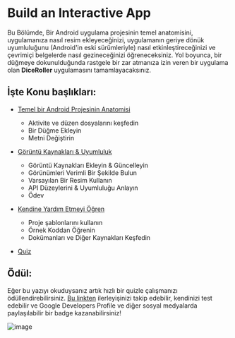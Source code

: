 # Build an Interactive App

Bu Bölümde, Bir Android uygulama projesinin temel anatomisini, uygulamanıza nasıl resim ekleyeceğinizi, uygulamanın geriye dönük uyumluluğunu (Android'in eski sürümleriyle) nasıl etkinleştireceğinizi ve çevrimiçi belgelerde nasıl gezineceğinizi öğreneceksiniz. Yol boyunca, bir düğmeye dokunulduğunda rastgele bir zar atmanıza izin veren bir uygulama olan **DiceRoller** uygulamasını tamamlayacaksınız.

## İşte Konu başlıkları:

 - [Temel bir Android Projesinin Anatomisi](https://github.com/serkanalc/Android-Kotlin-Fundamentals/tree/main/Part%2002%20-%20Build%20an%20interactive%20app/Dok%C3%BCman%201%20-%20Temel%20bir%20Android%20Projesinin%20Anatomisi)
    - Aktivite ve düzen dosyalarını keşfedin
    - Bir Düğme Ekleyin
    - Metni Değiştirin
 
 - [Görüntü Kaynakları & Uyumluluk](https://github.com/serkanalc/Android-Kotlin-Fundamentals/tree/main/Part%2002%20-%20Build%20an%20interactive%20app/Dok%C3%BCman%202%20-%20G%C3%B6r%C3%BCnt%C3%BC%20Kaynaklar%C4%B1%20%26%20Uyumluluk)
    - Görüntü Kaynakları Ekleyin & Güncelleyin
    - Görünümleri Verimli Bir Şekilde Bulun
    - Varsayılan Bir Resim Kullanın
    - API Düzeylerini & Uyumluluğu Anlayın
    - Ödev  

 - [Kendine Yardım Etmeyi Öğren](https://github.com/serkanalc/Android-Kotlin-Fundamentals/tree/main/Part%2002%20-%20Build%20an%20interactive%20app/Dok%C3%BCman%203%20-%20Kendine%20yard%C4%B1m%20etmeyi%20%C3%B6%C4%9Fren)
    - Proje şablonlarını kullanın
    - Örnek Koddan Öğrenin
    - Dokümanları ve Diğer Kaynakları Keşfedin
    
 - [Quiz](https://github.com/serkanalc/Android-Kotlin-Fundamentals/tree/main/Part%2002%20-%20Build%20an%20interactive%20app/Quiz)


## Ödül:

Eğer bu yazıyı okuduysanız artık hızlı bir quizle çalışmanızı ödüllendirebilirsiniz. [Bu linkten](https://developer.android.com/courses/quizzes/kotlin-fundamentals-two/kotlin-fundamentals-two?continue=https%3A%2F%2Fdeveloper.android.com%2Fcourses%2Fpathways%2Fkotlin-fundamentals-two%23quiz-%2Fcourses%2Fquizzes%2Fkotlin-fundamentals-two%2Fkotlin-fundamentals-two) ilerleyişinizi takip edebilir, kendinizi test edebilir ve Google Developers Profile ve diğer sosyal medyalarda paylaşılabilir bir badge kazanabilirsiniz!

![image](https://user-images.githubusercontent.com/70329389/140485415-628d6b86-82c3-4f42-ac1e-ce7d45734709.png)

 


